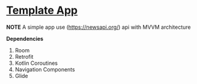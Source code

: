 # [Template App](https://github.com/amirdaryabak/TemplateApp.git)

**NOTE** A simple app use (https://newsapi.org/) api with MVVM architecture

**Dependencies**
1. Room
2. Retrofit
3. Kotlin Coroutines
4. Navigation Components
5. Glide